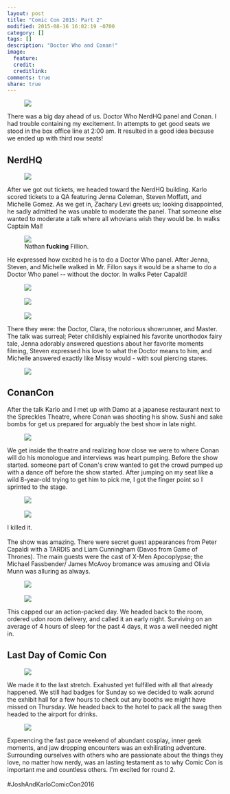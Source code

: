 ```yaml
---
layout: post
title: "Comic Con 2015: Part 2"
modified: 2015-08-16 16:02:19 -0700
category: []
tags: []
description: "Doctor Who and Conan!"
image:
  feature: 
  credit: 
  creditlink: 
comments: true
share: true
---
```

<figure>
	<img src="/images/comiccon15/20.jpg">
</figure>
There was a big day ahead of us. Doctor Who NerdHQ panel and Conan. I had trouble containing my excitement. In attempts to get good seats we stood in the box office line at 2:00 am. It resulted in a good idea because we ended up with third row seats!

## NerdHQ
<figure>
	<img src="/images/comiccon15/16.png">
</figure>
After we got out tickets, we headed toward the NerdHQ building. Karlo scored tickets to a QA featuring Jenna Coleman, Steven Moffatt, and Michelle Gomez. As we get in, Zachary Levi greets us; looking disappointed, he sadly admitted he was unable to moderate the panel. That someone else wanted to moderate a talk where all whovians wish they would be. In walks Captain Mal!
<figure>
	<img src="/images/comiccon15/13.JPG">
	<figcaption>Nathan <b>fucking</b> Fillion.</figcaption>
</figure>
He expressed how excited he is to do a Doctor Who panel. After Jenna, Steven, and Michelle walked in Mr. Fillon says it would be a shame to do a Doctor Who panel -- without the doctor. In walks Peter Capaldi!
<figure>
	<img src="/images/comiccon15/14.JPG">
	<br><br>
	<img src="/images/comiccon15/15.jpg">
	<br><br>
	<img src="/images/comiccon15/17.jpg">
</figure>
There they were: the Doctor, Clara, the notorious showrunner, and Master. The talk was surreal; Peter childishly explained his favorite unorthodox fairy tale, Jenna adorably answered questions about her favorite moments filming, Steven expressed his love to what the Doctor means to him, and Michelle answered exactly like Missy would - with soul piercing stares.
<figure>
	<img src="/images/comiccon15/18.jpg">
</figure>

## ConanCon
After the talk Karlo and I met up with Damo at a japanese restaurant next to the Spreckles Theatre, where Conan was shooting his show. Sushi and sake bombs for get us prepared for arguably the best show in late night. 
<figure>
	<img src="/images/comiccon15/19.jpg">
</figure>
We get inside the theatre and realizing how close we were to where Conan will do his monologue and interviews was heart pumping. Before the show started. someone part of Conan's crew wanted to get the crowd pumped up with a dance off before the show started. After jumping on my seat like a wild 8-year-old trying to get him to pick me, I got the finger point so I sprinted to the stage.
<figure>
	<img src="/images/comiccon15/21.jpg">
	<br><br>
	<img src="/images/comiccon15/22.jpg">
</figure>
I killed it.
<br><br>
The show was amazing. There were secret guest appearances from Peter Capaldi with a TARDIS and Liam Cunningham (Davos from Game of Thrones). The main guests were the cast of X-Men Apocoplypse; the Michael Fassbender/ James McAvoy bromance was amusing and Olivia Munn was alluring as always.
<figure>
	<img src="/images/comiccon15/23.jpg">
	<br><br>
	<img src="/images/comiccon15/24.jpg">
</figure>
This capped our an action-packed day. We headed back to the room, ordered udon room delivery, and called it an early night. Surviving on an average of 4 hours of sleep for the past 4 days, it was a well needed night in.

## Last Day of Comic Con
<figure>
	<img src="/images/comiccon15/25.jpg">
</figure>
We made it to the last stretch. Exahusted yet fulfilled with all that already happened. We still had badges for Sunday so we decided to walk aorund the exhibit hall for a few hours to check out any booths we might have missed on Thursday. We headed back to the hotel to pack all the swag then headed to the airport for drinks. 
<figure>
	<img src="/images/comiccon15/26.jpg">
</figure>
Experencing the fast pace weekend of abundant cosplay, inner geek moments, and jaw dropping encounters was an exhilirating adventure. Surrounding ourselves with others who are passionate about the things they love, no matter how nerdy, was an lasting testament as to why Comic Con is important me and countless others. I'm excited for round 2.
<br><br>
#JoshAndKarloComicCon2016



